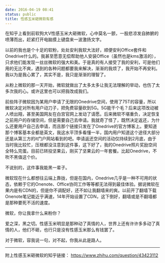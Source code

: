 ```yaml
---
date: 2016-04-19 08:41
status: public
title: 性感玉米砸微软有感
---
```


在知乎上看到前软狗大V性感玉米大砸微软，心中莫名一颤，一股悲凉发自肺腑的喷薄而出，赶紧打开电脑摸上键盘来一波激扬文字。

以前的我也是个十足的软粉，处处安利我软大法好，顺便安利Office套件和Onedrive什么的。我甚至愿意无偿帮助他人安装Office（虽然也是kms激活的），只求他们能发现一丝丝微软的强大和美。于是真的有人接受了我的安利，可是他们用的无比不爽，遇到的各种问题都要我来解决，渐渐的我烦了，我开始不再安利。我以为是我心累了，其实不是，我只是渐渐的理智了。

从粉上微软的那一天开始，微软就做出了太多太多让我无法理解的举动，也伤了太多次我的心。或许这里也可以把我改成我们。

前些阵子微软因为某用户申请了无限的Onedrive空间，使用了75T的容量，所以微软决定对所有用户动刀子，把免费容量砍到5G。5G能干个毛？后来这项改动被人喷出翔，甚至美国网友在白宫官网上发动了请愿。后来微软不堪重负，决定恢复之前用户的存储空间，但是需要自己去申请。我就奇了怪了，既然决定返还，为什么还要用户自己去申请，而且那个链接只发在了Onedrive的官方博客上。要知道那个博客基本全都是英文，我这水平顶多看懂一半，国内用户知道这个途径大部分还是从第三方的it门户网站看到的吧。申请返还空间的活动仅持续到2月底，由于当时我比较忙，压根都没注意到这件事，这下好了，我的Onedrive照片奖励空间全特么完蛋。目前已转投坚果云，刚买了坚果云的一年套餐。比起Onedrive，不吹不黑值这个价。

不说别的，这件事我能黑一辈子。

微软现在什么都想往云端上靠拢，但是在国内，Onedrive几乎是一种不可用的状态，依赖于它的Onenote、Office协同工作等等都无法得到最佳体验。据说微软在果内是有CDN的，但是你不调配好，还不如让我翻墙来的爽。以前开了翻墙下载Onenote笔记能近乎满速，14年开始设置了CDN，这下倒好，翻墙或是不翻墙都是那种要死不活的速度。

微软，你让我拿什么来粉你？

爱之深，黑之切。性感玉米明显是那种动了真情的人，世界上还有许许多多动了真情的人，他们不砸，也行只是没有性感玉米那么有钱罢了。

对于微软，容我说一句，对不起，你我从此是路人。

-------------
附上性感玉米砸微软的知乎链接：
<https://www.zhihu.com/question/43423112>